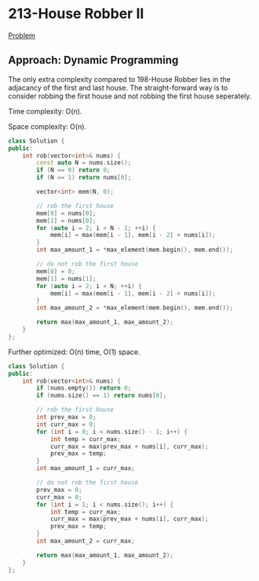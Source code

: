 # 213-House Robber II

[Problem](https://leetcode.com/problems/house-robber-ii/)

## Approach: Dynamic Programming

The only extra complexity compared to 198-House Robber lies in the adjacancy of the first and last house. The straight-forward way is to consider robbing the first house and not robbing the first house seperately.

Time complexity: O(n).

Space complexity: O(n).

```c++
class Solution {
public:
    int rob(vector<int>& nums) {
        const auto N = nums.size();
        if (N == 0) return 0;
        if (N == 1) return nums[0];

        vector<int> mem(N, 0);

        // rob the first house
        mem[0] = nums[0];
        mem[1] = nums[0];
        for (auto i = 2; i < N - 1; ++i) {
            mem[i] = max(mem[i - 1], mem[i - 2] + nums[i]);
        }
        int max_amount_1 = *max_element(mem.begin(), mem.end());

        // do not rob the first house
        mem[0] = 0;
        mem[1] = nums[1];
        for (auto i = 2; i < N; ++i) {
            mem[i] = max(mem[i - 1], mem[i - 2] + nums[i]);
        }
        int max_amount_2 = *max_element(mem.begin(), mem.end());

        return max(max_amount_1, max_amount_2);
    }
};
```

Further optimized: O(n) time, O(1) space.

```c++
class Solution {
public:
    int rob(vector<int>& nums) {
        if (nums.empty()) return 0;
        if (nums.size() == 1) return nums[0];

        // rob the first house
        int prev_max = 0;
        int curr_max = 0;
        for (int i = 0; i < nums.size() - 1; i++) {
            int temp = curr_max;
            curr_max = max(prev_max + nums[i], curr_max);
            prev_max = temp;
        }
        int max_amount_1 = curr_max;

        // do not rob the first house
        prev_max = 0;
        curr_max = 0;
        for (int i = 1; i < nums.size(); i++) {
            int temp = curr_max;
            curr_max = max(prev_max + nums[i], curr_max);
            prev_max = temp;
        }
        int max_amount_2 = curr_max;

        return max(max_amount_1, max_amount_2);
    }
};
